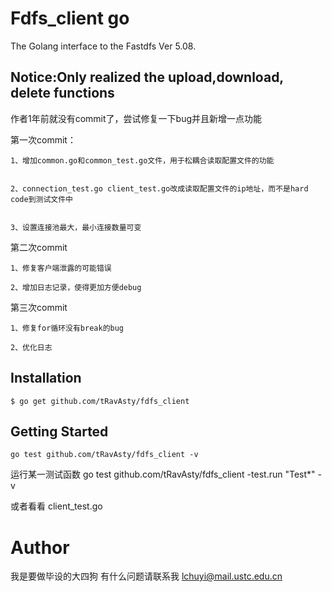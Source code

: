 # Fdfs_client go
The Golang interface to the Fastdfs Ver 5.08.
## Notice:Only realized the upload,download, delete functions
作者1年前就没有commit了，尝试修复一下bug并且新增一点功能

第一次commit：


	1、增加common.go和common_test.go文件，用于松耦合读取配置文件的功能


	2、connection_test.go client_test.go改成读取配置文件的ip地址，而不是hard code到测试文件中


	3、设置连接池最大，最小连接数量可变

第二次commit


	1、修复客户端泄露的可能错误

	2、增加日志记录，使得更加方便debug

第三次commit


	1、修复for循环没有break的bug
	
	2、优化日志


## Installation
	$ go get github.com/tRavAsty/fdfs_client
## Getting Started
	go test github.com/tRavAsty/fdfs_client -v

 运行某一测试函数
 	go test github.com/tRavAsty/fdfs_client -test.run "Test*" -v

 或者看看 client_test.go

# Author
 我是要做毕设的大四狗
 有什么问题请联系我 lchuyi@mail.ustc.edu.cn
